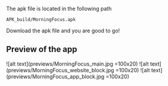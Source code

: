 The apk file is located in the following path
```
APK_build/MorningFocus.apk
```

Download the apk file and you are good to go!

## Preview of the app

![alt text](previews/MorningFocus_main.jpg =100x20)
![alt text](previews/MorningFocus_website_block.jpg =100x20)
![alt text](previews/MorningFocus_app_block.jpg =100x20)
